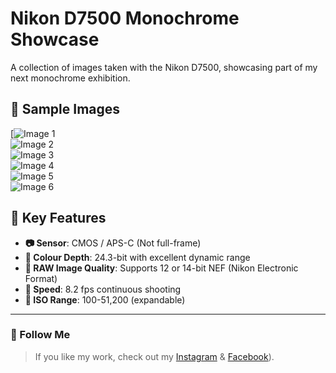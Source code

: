 # Nikon D7500 Monochrome Showcase  

A collection of images taken with the Nikon D7500, showcasing part of my next monochrome exhibition.  

## 📸 Sample Images  
[![Image 1](images/DSC_0116.jpg](https://github.com/Alex-F85-techcom/D7500-Monochrome-Showcase/blob/main/DSC_0116.jpg))  
![Image 2](images/DSC_0137.jpg)  
![Image 3](images/DSC_1480.jpg)  
![Image 4](images/DSC2486.jpg)  
![Image 5](images/DSC4900.jpg)  
![Image 6](images/photo6.jpg)  

## 📌 Key Features  
- **📷 Sensor**: CMOS / APS-C (Not full-frame)  
- **🎨 Colour Depth**: 24.3-bit with excellent dynamic range  
- **📂 RAW Image Quality**: Supports 12 or 14-bit NEF (Nikon Electronic Format)  
- **🚀 Speed**: 8.2 fps continuous shooting  
- **🔆 ISO Range**: 100-51,200 (expandable)  

---  

### 🔗 Follow Me  
> If you like my work, check out my [Instagram](https://instagram.com/finphoto.il) & [Facebook](https://www.facebook.com/finphoto.il/)).  
